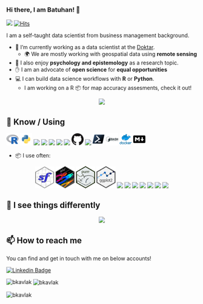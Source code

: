 ### Hi there, I am Batuhan! 👋

![](https://komarev.com/ghpvc/?username=bkavlak&color=red)
[![Hits](https://hits.seeyoufarm.com/api/count/incr/badge.svg?url=https%3A%2F%2Fgithub.com%2Fbkavlak%2Fbkavlak&count_bg=%2379C83D&title_bg=%23555555&icon=&icon_color=%23E7E7E7&title=hits&edge_flat=false)](https://hits.seeyoufarm.com)


I am a self-taught data scientist from business management background.

- :mag_right: I’m currently working as a data scientist at the [Doktar](doktar.com).
  - :earth_africa: We are mostly working with geospatial data using **remote sensing**
- 🧠 I also enjoy **psychology and epistemology** as a research topic.
- :hand: I am an advocate of **open science** for **equal opportunities**
- :computer: I can build data science workflows with **R** or **Python**.
  - I am working on a R 📦 for map accuracy assesments, check it out! 
<p align="center">
  <a href="https://github.com/bkavlak/bootmap"><img src="https://github.com/bkavlak/datacamp2020-doktar/blob/main/images/doktarhex2.png" width="70px"/></a>
</p>

## 🧠 Know / Using

<img src="https://github.com/github/explore/blob/main/topics/r/r.png?raw=true" height="32" /> <img src="https://github.com/github/explore/blob/main/topics/python/python.png?raw=true" height="32" /> <img src="https://github.com/qgis/QGIS/blob/master/images/README-md/main_logo.png?raw=true" height="32" /> <img src="https://www.osgeo.org/wp-content/uploads/gdal-logo-226x250.png" height="32" /> <img src="https://grass.osgeo.org/images/logos/grasslogo.svg" height="32" /> <img src="https://camo.githubusercontent.com/d0d0fede269644fda53cb19eb93c180bf0cce60b048649335082fbf3618adfa0/68747470733a2f2f6561727468656e67696e652e676f6f676c652e636f6d2f7374617469632f696d616765732f65617274682d656e67696e652d6c6f676f2e706e67?raw=true" height="32" /> <img src="https://upload.wikimedia.org/wikipedia/commons/thumb/9/93/Amazon_Web_Services_Logo.svg/150px-Amazon_Web_Services_Logo.svg.png?raw=true" height="32" /> <img src="https://github.com/github/explore/blob/main/topics/github/github.png?raw=true" height="32" /> 
<img src="https://www.osgeo.org/wp-content/uploads/postgis-logo-1.png?raw=true" height="32" /> <img src="https://github.com/github/explore/blob/main/topics/powershell/powershell.png?raw=true" height="32" />  <img src="https://github.com/github/explore/blob/main/topics/bash/bash.png?raw=true" height="32" /> <img src="https://github.com/github/explore/blob/main/topics/docker/docker.png?raw=true" height="32" /> <img src="https://github.com/github/explore/blob/main/topics/markdown/markdown.png?raw=true" height="32" /> 

  - 📦 I use often: 
<p align="center">
  <a href="https://github.com/r-spatial/sf"><img src="https://raw.githubusercontent.com/loreabad6/sfnetworks_WiG/main/figs/sf.png" width="50px"/></a>
  <a href="https://github.com/tidyverse/dplyr"><img src="https://raw.githubusercontent.com/tidyverse/dplyr/master/man/figures/logo.png" width="50px"/></a>
  <a href="https://github.com/tidyverse/purrr"><img src="https://github.com/tidyverse/purrr/blob/master/man/figures/logo.png" width="50px"/></a>
  <a href="https://github.com/tidyverse/ggplot2"><img src="https://raw.githubusercontent.com/tidyverse/ggplot2/master/man/figures/logo.png" width="50px"/></a>
  <a href="https://github.com/paleolimbot/qgisprocess"><img src="https://github.com/paleolimbot/qgisprocess/blob/master/man/figures/qgisprocess_icon.png" width="50px"/></a>
  <a href="https://github.com/h2oai/h2o4gpu"><img src="https://www.h2o.ai/wp-content/themes/h2o2018/templates/dist/images/h2o_logo.svg" width="50px"/></a>
  <a href="https://github.com/pandas-dev/pandas"><img src="https://camo.githubusercontent.com/981d48e57e23a4907cebc4eb481799b5882595ea978261f22a3e131dcd6ebee6/68747470733a2f2f70616e6461732e7079646174612e6f72672f7374617469632f696d672f70616e6461732e737667" width="50px"/></a>
  <a href="https://github.com/geopandas/geopandas"><img src="https://geopandas.readthedocs.io/en/latest/_images/geopandas_logo.png" width="50px"/></a>
  <a href="https://github.com/mablab/rpostgis"><img src="https://github.com/mablab/rpostgis/blob/master/man/figures/rpostgis-1024-white.png" width="50px"/></a>
  <a href="https://github.com/cran/SparkR"><img src="https://whizzkit.nl/wp-content/uploads/2016/10/AAEAAQAAAAAAAAWFAAAAJDA5YmJmMGFjLThjODYtNGE0MC05MTFhLTc2MjRhODhiZDc4Mg-698x380.png" width="50px"/></a>
  <a href="https://github.com/bkavlak/AgriGEE"><img src="https://camo.githubusercontent.com/d0d0fede269644fda53cb19eb93c180bf0cce60b048649335082fbf3618adfa0/68747470733a2f2f6561727468656e67696e652e676f6f676c652e636f6d2f7374617469632f696d616765732f65617274682d656e67696e652d6c6f676f2e706e67?raw=true" width="50px"/></a>
</p>

## :monocle_face: I see things differently
<div align="center"><img src="https://media-exp1.licdn.com/dms/image/C4D16AQGFbyQ-JLPeVg/profile-displaybackgroundimage-shrink_350_1400/0/1625814043165?e=1632355200&v=beta&t=cV54ATvjwIWsr_3054O7jt0Bek80v1eHuGa45E0jOig"></div>

## 📫 How to reach me

You can find and get in touch with me on below accounts!

[![Linkedin Badge](https://img.shields.io/badge/batuhankavlak-follow%20on%20linkedin-blue?style=for-the-badge&logo=linkedin)](https://www.linkedin.com/in/bkavlak/)


<p><img align="left" src="https://github-readme-stats.vercel.app/api/top-langs?username=bkavlak&show_icons=true&locale=en&layout=compact" alt="bkavlak" /></p>

<p>&nbsp;<img align="center" src="https://github-readme-stats.vercel.app/api?username=bkavlak&show_icons=true&locale=en" alt="bkavlak" /></p>

<p><img align="center" src="https://github-readme-streak-stats.herokuapp.com/?user=bkavlak" alt="bkavlak" /></p>


<!--
Here are some ideas to get you started:


- 🌱 I’m currently learning ...
- 👯 I’m looking to collaborate on ...
- 🤔 I’m looking for help with ...
- 💬 Ask me about ...
- 📫 How to reach me: ...
- 😄 Pronouns: ...
- ⚡ Fun fact: ...
-->
